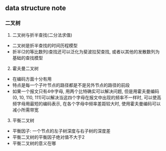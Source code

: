 ## data structure note


### 二叉树
1. 二叉树与折半查找(二分法求值)
* 二叉树是折半查找的时间历程模型
* 折半(2的等比数列)查找还可以泛化为斐波拉契查找, 或者以其他的发散数列为基础的查找模型

2. 霍夫曼二叉树
* 在编码方面十分有用
* 特点是每一个子叶节点的路径都是不是另外节点的路径的前段
* 如果一个报文只有4中字母, 用两个比特确实可以解决问题, 但是用霍夫曼编码(0, 10, 110, 111)可以解决当这四个字母在报文中出现的频率不一样时, 可以使高频字母用最短的编码表示, 在各个字母中频率差距较大时, 使用霍夫曼编码可以减小所需带宽

3. 平衡二叉树
* 平衡因子: 一个节点的左子树深度与右子树的深度差
* 平衡二叉树的平衡因子绝对值不大于2
* 平衡二叉树的意义在哪